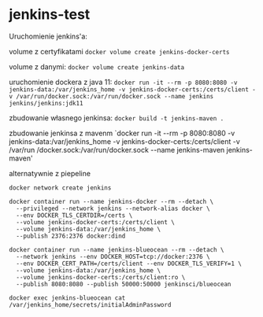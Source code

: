 # jenkins-test


Uruchomienie jenkins'a:

volume z certyfikatami
`docker volume create jenkins-docker-certs`

volume z danymi:
 `docker volume create jenkins-data`

uruchomienie dockera z java 11:
`docker run -it --rm -p 8080:8080 -v jenkins-data:/var/jenkins_home -v jenkins-docker-certs:/certs/client -v /var/run/docker.sock:/var/run/docker.sock --name jenkins jenkins/jenkins:jdk11`

zbudowanie własnego jenkinsa:
`docker build -t jenkins-maven .`



zbudowanie jenkinsa z mavenm
`docker run -it --rm -p 8080:8080 -v jenkins-data:/var/jenkins_home -v jenkins-docker-certs:/certs/client -v /var/run
/docker.sock:/var/run/docker.sock --name jenkins-maven jenkins-maven'



alternatywnie z piepeline

`docker network create jenkins`

```
docker container run --name jenkins-docker --rm --detach \
  --privileged --network jenkins --network-alias docker \
  --env DOCKER_TLS_CERTDIR=/certs \
  --volume jenkins-docker-certs:/certs/client \
  --volume jenkins-data:/var/jenkins_home \
  --publish 2376:2376 docker:dind
```

```
docker container run --name jenkins-blueocean --rm --detach \
  --network jenkins --env DOCKER_HOST=tcp://docker:2376 \
  --env DOCKER_CERT_PATH=/certs/client --env DOCKER_TLS_VERIFY=1 \
  --volume jenkins-data:/var/jenkins_home \
  --volume jenkins-docker-certs:/certs/client:ro \
  --publish 8080:8080 --publish 50000:50000 jenkinsci/blueocean
```


`docker exec jenkins-blueocean cat /var/jenkins_home/secrets/initialAdminPassword`

